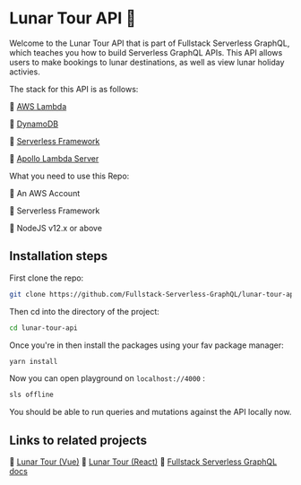 # Lunar Tour API 🌟

Welcome to the Lunar Tour API that is part of Fullstack Serverless GraphQL, which teaches you how to build Serverless GraphQL APIs. This API allows users to make bookings to lunar destinations, as well as view lunar holiday activies.

The stack for this API is as follows:

🌟 [AWS Lambda](https://aws.amazon.com/lambda/)

🌟 [DynamoDB](https://aws.amazon.com/dynamodb/)

🌟 [Serverless Framework](https://www.serverless.com/)

🌟 [Apollo Lambda Server](https://www.apollographql.com/docs/apollo-server/)

What you need to use this Repo:

🧁 An AWS Account

🧁 Serverless Framework

🧁 NodeJS v12.x or above

## Installation steps

First clone the repo:

```bash
git clone https://github.com/Fullstack-Serverless-GraphQL/lunar-tour-api
```

Then cd into the directory of the project:

```bash
cd lunar-tour-api
```

Once you're in then install the packages using your fav package manager:

```bash
yarn install
```

Now you can open playground on `localhost://4000` :

```bash
sls offline
```

You should be able to run queries and mutations against the API locally now.

## Links to related projects

🦚 [Lunar Tour (Vue)](https://github.com/Fullstack-Serverless-GraphQL/lunar-tour-frontend)
🦚 [Lunar Tour (React)](https://github.com/Fullstack-Serverless-GraphQL/lunar-tour-react)
🦚 [Fullstack Serverless GraphQL docs](https://github.com/Fullstack-Serverless-GraphQL/fullstack-serverless-graphql-docs)
